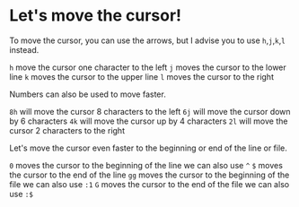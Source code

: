 # Let's move the cursor!

To move the cursor, you can use the arrows, but I advise you to use `h`,`j`,`k`,`l` instead.

`h` move the cursor one character to the left
`j` moves the cursor to the lower line
`k` moves the cursor to the upper line
`l` moves the cursor to the right

Numbers can also be used to move faster.

`8h` will move the cursor 8 characters to the left
`6j` will move the cursor down by 6 characters
`4k` will move the cursor up by 4 characters
`2l` will move the cursor 2 characters to the right

Let's move the cursor even faster to the beginning or end of the line or file.

`0` moves the cursor to the beginning of the line we can also use `^`
`$` moves the cursor to the end of the line
`gg` moves the cursor to the beginning of the file we can also use `:1`
`G` moves the cursor to the end of the file we can also use `:$`
